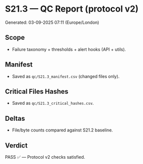 # S21.3 — QC Report (protocol v2)
Generated: 03-09-2025 07:11 (Europe/London)

## Scope
- Failure taxonomy + thresholds + alert hooks (API + utils).

## Manifest
- Saved as `qc/S21.3_manifest.csv` (changed files only).

## Critical Files Hashes
- Saved as `qc/S21.3_critical_hashes.csv`.

## Deltas
- File/byte counts compared against S21.2 baseline.

## Verdict
PASS ✅ — Protocol v2 checks satisfied.
